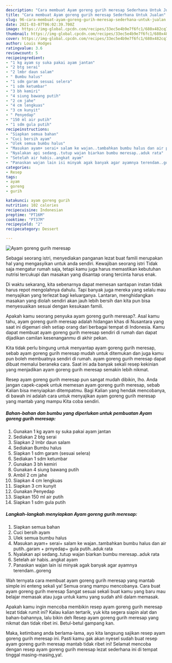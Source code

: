 ```yaml
---
description: "Cara membuat Ayam goreng gurih meresap Sederhana Untuk Jualan"
title: "Cara membuat Ayam goreng gurih meresap Sederhana Untuk Jualan"
slug: 96-cara-membuat-ayam-goreng-gurih-meresap-sederhana-untuk-jualan
date: 2021-03-07T06:02:39.700Z
image: https://img-global.cpcdn.com/recipes/33ec5e4b9e7f6fc1/680x482cq70/ayam-goreng-gurih-meresap-foto-resep-utama.jpg
thumbnail: https://img-global.cpcdn.com/recipes/33ec5e4b9e7f6fc1/680x482cq70/ayam-goreng-gurih-meresap-foto-resep-utama.jpg
cover: https://img-global.cpcdn.com/recipes/33ec5e4b9e7f6fc1/680x482cq70/ayam-goreng-gurih-meresap-foto-resep-utama.jpg
author: Louis Hodges
ratingvalue: 3.6
reviewcount: 5
recipeingredient:
- "1 kg ayam sy suka pakai ayam jantan"
- "2 btg serai"
- "2 lmbr daun salam"
- " Bumbu halus"
- "1 sdm garam sesuai selera"
- "1 sdm ketumbar"
- "3 bh kemiri"
- "4 siung bawang putih"
- "2 cm jahe"
- "4 cm lengkuas"
- "3 cm kunyit"
- " Penyedap"
- "150 ml air putih"
- "1 sdm gula putih"
recipeinstructions:
- "Siapkan semua bahan"
- "Cuci bersih ayam"
- "Ulek semua bumbu halus"
- "Masukan ayam+ serai+ salam ke wajan..tambahkan bumbu halus dan air putih..garam + prnyedap+ gula putih..aduk rata"
- "Nyalakan api sedang..tutup wajan biarkan bumbu meresap..aduk rata"
- "Setelah air habis..angkat ayam"
- "Panaskan wajan lain isi minyak agak banyak agar ayamnya terendam..goreng"
categories:
- Resep
tags:
- ayam
- goreng
- gurih

katakunci: ayam goreng gurih 
nutrition: 102 calories
recipecuisine: Indonesian
preptime: "PT16M"
cooktime: "PT37M"
recipeyield: "2"
recipecategory: Dessert

---
```



![Ayam goreng gurih meresap](https://img-global.cpcdn.com/recipes/33ec5e4b9e7f6fc1/680x482cq70/ayam-goreng-gurih-meresap-foto-resep-utama.jpg)

Sebagai seorang istri, menyediakan panganan lezat buat famili merupakan hal yang mengasyikan untuk anda sendiri. Kewajiban seorang istri Tidak saja mengatur rumah saja, tetapi kamu juga harus memastikan kebutuhan nutrisi tercukupi dan masakan yang disantap orang tercinta harus enak.

Di waktu  sekarang, kita sebenarnya dapat memesan santapan instan tidak harus repot mengolahnya dahulu. Tapi banyak juga mereka yang selalu mau menyajikan yang terlezat bagi keluarganya. Lantaran, menghidangkan masakan yang diolah sendiri akan jauh lebih bersih dan kita pun bisa menyesuaikan sesuai dengan kesukaan famili. 



Apakah kamu seorang penyuka ayam goreng gurih meresap?. Asal kamu tahu, ayam goreng gurih meresap adalah hidangan khas di Nusantara yang saat ini digemari oleh setiap orang dari berbagai tempat di Indonesia. Kamu dapat membuat ayam goreng gurih meresap sendiri di rumah dan dapat dijadikan camilan kesenanganmu di akhir pekan.

Kita tidak perlu bingung untuk menyantap ayam goreng gurih meresap, sebab ayam goreng gurih meresap mudah untuk ditemukan dan juga kamu pun boleh membuatnya sendiri di rumah. ayam goreng gurih meresap dapat dibuat memalui beraneka cara. Saat ini ada banyak sekali resep kekinian yang menjadikan ayam goreng gurih meresap semakin lebih nikmat.

Resep ayam goreng gurih meresap pun sangat mudah dibikin, lho. Anda jangan capek-capek untuk memesan ayam goreng gurih meresap, sebab Kalian bisa menyiapkan ditempatmu. Bagi Kalian yang hendak mencobanya, di bawah ini adalah cara untuk menyajikan ayam goreng gurih meresap yang mantab yang mampu Kita coba sendiri.

<!--inarticleads1-->

##### Bahan-bahan dan bumbu yang diperlukan untuk pembuatan Ayam goreng gurih meresap:

1. Gunakan 1 kg ayam sy suka pakai ayam jantan
1. Sediakan 2 btg serai
1. Siapkan 2 lmbr daun salam
1. Sediakan  Bumbu halus
1. Siapkan 1 sdm garam (sesuai selera)
1. Sediakan 1 sdm ketumbar
1. Gunakan 3 bh kemiri
1. Gunakan 4 siung bawang putih
1. Ambil 2 cm jahe
1. Siapkan 4 cm lengkuas
1. Siapkan 3 cm kunyit
1. Gunakan  Penyedap
1. Siapkan 150 ml air putih
1. Siapkan 1 sdm gula putih




<!--inarticleads2-->

##### Langkah-langkah menyiapkan Ayam goreng gurih meresap:

1. Siapkan semua bahan
1. Cuci bersih ayam
1. Ulek semua bumbu halus
1. Masukan ayam+ serai+ salam ke wajan..tambahkan bumbu halus dan air putih..garam + prnyedap+ gula putih..aduk rata
1. Nyalakan api sedang..tutup wajan biarkan bumbu meresap..aduk rata
1. Setelah air habis..angkat ayam
1. Panaskan wajan lain isi minyak agak banyak agar ayamnya terendam..goreng




Wah ternyata cara membuat ayam goreng gurih meresap yang mantab simple ini enteng sekali ya! Semua orang mampu mencobanya. Cara buat ayam goreng gurih meresap Sangat sesuai sekali buat kamu yang baru mau belajar memasak atau juga untuk kamu yang sudah ahli dalam memasak.

Apakah kamu ingin mencoba membikin resep ayam goreng gurih meresap lezat tidak rumit ini? Kalau kalian tertarik, yuk kita segera siapin alat dan bahan-bahannya, lalu bikin deh Resep ayam goreng gurih meresap yang nikmat dan tidak ribet ini. Betul-betul gampang kan. 

Maka, ketimbang anda berlama-lama, ayo kita langsung sajikan resep ayam goreng gurih meresap ini. Pasti kamu gak akan nyesel sudah buat resep ayam goreng gurih meresap mantab tidak ribet ini! Selamat mencoba dengan resep ayam goreng gurih meresap lezat sederhana ini di tempat tinggal masing-masing,ya!.

